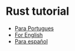 # Rust tutorial

 - [Para Portugues](https://github.com/On0n0k1/Tutorial_NEAR_Rust/tree/main/PT-BR)
 - [For English](https://github.com/On0n0k1/Tutorial_NEAR_Rust/tree/main/EN)
 - [Para español](https://github.com/On0n0k1/Tutorial_NEAR_Rust/tree/main/ES)
